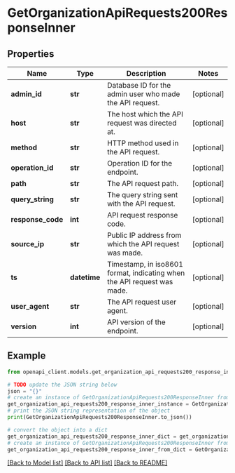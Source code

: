 # GetOrganizationApiRequests200ResponseInner


## Properties

Name | Type | Description | Notes
------------ | ------------- | ------------- | -------------
**admin_id** | **str** | Database ID for the admin user who made the API request. | [optional] 
**host** | **str** | The host which the API request was directed at. | [optional] 
**method** | **str** | HTTP method used in the API request. | [optional] 
**operation_id** | **str** | Operation ID for the endpoint. | [optional] 
**path** | **str** | The API request path. | [optional] 
**query_string** | **str** | The query string sent with the API request. | [optional] 
**response_code** | **int** | API request response code. | [optional] 
**source_ip** | **str** | Public IP address from which the API request was made. | [optional] 
**ts** | **datetime** | Timestamp, in iso8601 format, indicating when the API request was made. | [optional] 
**user_agent** | **str** | The API request user agent. | [optional] 
**version** | **int** | API version of the endpoint. | [optional] 

## Example

```python
from openapi_client.models.get_organization_api_requests200_response_inner import GetOrganizationApiRequests200ResponseInner

# TODO update the JSON string below
json = "{}"
# create an instance of GetOrganizationApiRequests200ResponseInner from a JSON string
get_organization_api_requests200_response_inner_instance = GetOrganizationApiRequests200ResponseInner.from_json(json)
# print the JSON string representation of the object
print(GetOrganizationApiRequests200ResponseInner.to_json())

# convert the object into a dict
get_organization_api_requests200_response_inner_dict = get_organization_api_requests200_response_inner_instance.to_dict()
# create an instance of GetOrganizationApiRequests200ResponseInner from a dict
get_organization_api_requests200_response_inner_from_dict = GetOrganizationApiRequests200ResponseInner.from_dict(get_organization_api_requests200_response_inner_dict)
```
[[Back to Model list]](../README.md#documentation-for-models) [[Back to API list]](../README.md#documentation-for-api-endpoints) [[Back to README]](../README.md)



